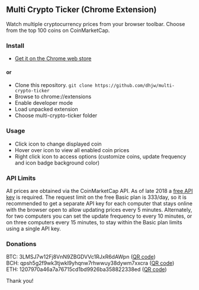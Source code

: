## Multi Crypto Ticker (Chrome Extension)
Watch multiple cryptocurrency prices from your browser toolbar. Choose from the top 100 coins on CoinMarketCap.

### Install
- [Get it on the Chrome web store](https://chrome.google.com/webstore/detail/mckpoliiiknakdcaoabkkdbbenopnabl)

#### or
- Clone this repository. `git clone https://github.com/dhjw/multi-crypto-ticker`
- Browse to chrome://extensions
- Enable developer mode
- Load unpacked extension
- Choose multi-crypto-ticker folder

### Usage
- Click icon to change displayed coin
- Hover over icon to view all enabled coin prices
- Right click icon to access options (customize coins, update frequency and icon badge background color)

### API Limits
All prices are obtained via the CoinMarketCap API. As of late 2018 a [free API key](https://pro.coinmarketcap.com/) is required. The request limit on the free Basic plan is 333/day, so it is recommended to get a separate API key for each computer that stays online with the browser open to allow updating prices every 5 minutes. Alternately, for two computers you can set the update frequency to every 10 minutes, or on three computers every 15 minutes, to stay within the Basic plan limits using a single API key.

### Donations
BTC: 3LMSJ7w12Fj8VnN9ZBGDVVc1RJxR6dAWpn ([QR code](http://chart.apis.google.com/chart?chs=300x300&cht=qr&choe=ISO-8859-1&chl=3LMSJ7w12Fj8VnN9ZBGDVVc1RJxR6dAWpn))\
BCH: qpsh5g2f9wk3tjwkl9yhqnw7rhwwuy38dywm7xxcra ([QR code](http://chart.apis.google.com/chart?chs=300x300&cht=qr&choe=ISO-8859-1&chl=bitcoincash:qpsh5g2f9wk3tjwkl9yhqnw7rhwwuy38dywm7xxcra))\
ETH: 1207970a46a7a76715cd1bd9926ba358822338ed ([QR code](http://chart.apis.google.com/chart?chs=300x300&cht=qr&choe=ISO-8859-1&chl=1207970a46a7a76715cd1bd9926ba358822338ed))

Thank you!